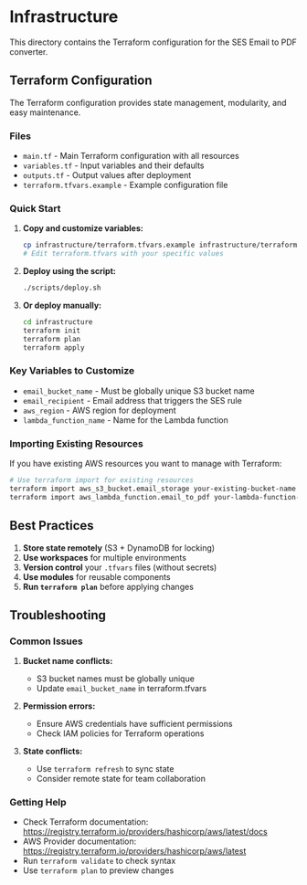 # Infrastructure

This directory contains the Terraform configuration for the SES Email to PDF converter.

## Terraform Configuration

The Terraform configuration provides state management, modularity, and easy maintenance.

### Files

- `main.tf` - Main Terraform configuration with all resources
- `variables.tf` - Input variables and their defaults
- `outputs.tf` - Output values after deployment
- `terraform.tfvars.example` - Example configuration file

### Quick Start

1. **Copy and customize variables:**
   ```bash
   cp infrastructure/terraform.tfvars.example infrastructure/terraform.tfvars
   # Edit terraform.tfvars with your specific values
   ```

2. **Deploy using the script:**
   ```bash
   ./scripts/deploy.sh
   ```

3. **Or deploy manually:**
   ```bash
   cd infrastructure
   terraform init
   terraform plan
   terraform apply
   ```

### Key Variables to Customize

- `email_bucket_name` - Must be globally unique S3 bucket name
- `email_recipient` - Email address that triggers the SES rule
- `aws_region` - AWS region for deployment
- `lambda_function_name` - Name for the Lambda function

### Importing Existing Resources

If you have existing AWS resources you want to manage with Terraform:

```bash
# Use terraform import for existing resources
terraform import aws_s3_bucket.email_storage your-existing-bucket-name
terraform import aws_lambda_function.email_to_pdf your-lambda-function-name
```

## Best Practices

1. **Store state remotely** (S3 + DynamoDB for locking)
2. **Use workspaces** for multiple environments
3. **Version control** your `.tfvars` files (without secrets)
4. **Use modules** for reusable components
5. **Run `terraform plan`** before applying changes

## Troubleshooting

### Common Issues

1. **Bucket name conflicts:**
   - S3 bucket names must be globally unique
   - Update `email_bucket_name` in terraform.tfvars

2. **Permission errors:**
   - Ensure AWS credentials have sufficient permissions
   - Check IAM policies for Terraform operations

3. **State conflicts:**
   - Use `terraform refresh` to sync state
   - Consider remote state for team collaboration

### Getting Help

- Check Terraform documentation: https://registry.terraform.io/providers/hashicorp/aws/latest/docs
- AWS Provider documentation: https://registry.terraform.io/providers/hashicorp/aws/latest
- Run `terraform validate` to check syntax
- Use `terraform plan` to preview changes